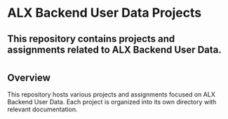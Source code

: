 # ALX Backend User Data Projects
## This repository contains projects and assignments related to ALX Backend User Data.

#
## Overview
This repository hosts various projects and assignments focused on ALX Backend User Data. Each project is organized into its own directory with relevant documentation.
#
